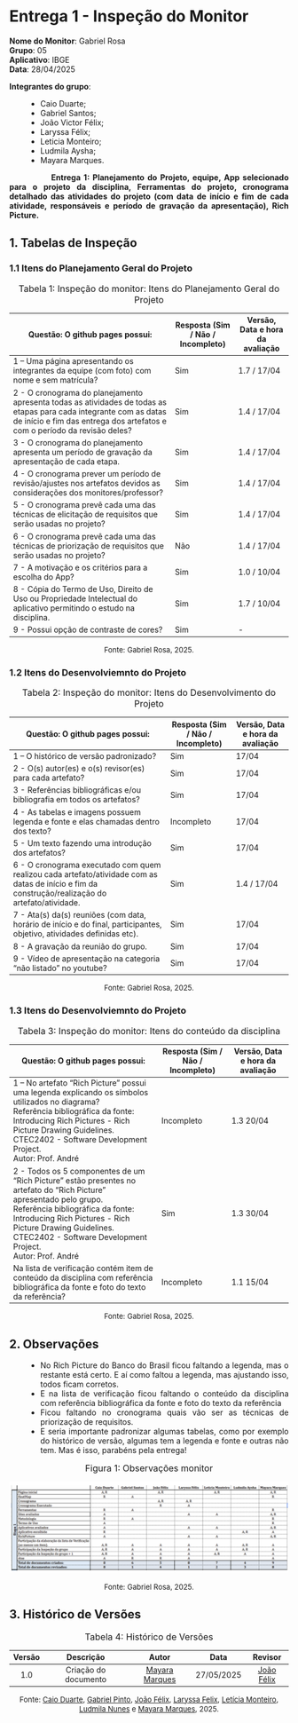 # Entrega 1 - Inspeção do Monitor

**Nome do Monitor**: Gabriel Rosa  
**Grupo**: 05  
**Aplicativo**: IBGE  
**Data**: 28/04/2025

<b>Integrantes do grupo</b>: 

<ul style="text-align: justify; padding-left: 4em; margin-top: 0.5em;">
<li>Caio Duarte;
<li>Gabriel Santos;
<li>João Victor Félix;
<li>Laryssa Félix;
<li>Leticia Monteiro;
<li>Ludmila Aysha;
<li>Mayara Marques.
</ul>

<div style="text-align: justify; text-indent: 2cm;">
<b>Entrega 1: Planejamento do Projeto, equipe,  App selecionado para o projeto da disciplina, 
Ferramentas do projeto, cronograma detalhado das atividades do projeto (com data de início e fim de 
cada atividade, responsáveis e período de gravação da apresentação), Rich Picture.</b>
</div>


## 1. Tabelas de Inspeção

### 1.1 Itens do Planejamento Geral do Projeto

<font size="3"><p style="text-align: center">Tabela 1: Inspeção do monitor: Itens do Planejamento Geral do Projeto</p></font> 

<center>

| Questão: O github pages possui: | Resposta (Sim / Não / Incompleto)  | Versão, Data e hora da avaliação |
|-------|------|---------|
| 1 – Uma página apresentando os integrantes da equipe (com foto) com nome e sem matrícula? | Sim |  1.7 / 17/04 |
| 2 - O cronograma do planejamento apresenta todas as atividades de todas as etapas para cada integrante com as datas de início e fim das entrega dos artefatos e com o período da revisão deles?  | Sim | 1.4 / 17/04 |
| 3 - O cronograma do planejamento apresenta um período de gravação da apresentação de cada etapa.  | Sim | 1.4 / 17/04 | 
| 4  - O cronograma prever um período de revisão/ajustes nos artefatos devidos as considerações dos  monitores/professor?  | Sim | 1.4 / 17/04 |
| 5 - O cronograma prevê cada uma das técnicas de elicitação de requisitos que serão usadas no projeto?  | Sim | 1.4 / 17/04 |
|  6 - O cronograma prevê cada uma das técnicas de priorização de requisitos que serão usadas no projeto?   | Não | 1.4 / 17/04  | 
| 7 -  A motivação e os critérios para a escolha do App?  | Sim | 1.0 / 10/04 | 
| 8 - Cópia do Termo de Uso, Direito de Uso ou Propriedade Intelectual do aplicativo permitindo o estudo na disciplina.  | Sim | 1.7 / 10/04  |
| 9 - Possui opção de contraste de cores?   | Sim | - |

</center>

<font size="2"><p style="text-align: center">Fonte: Gabriel Rosa, 2025.</p></font> 

### 1.2 Itens do Desenvolviemnto do Projeto

<font size="3"><p style="text-align: center">Tabela 2: Inspeção do monitor: Itens do Desenvolvimento do Projeto</p></font> 

<center>

| Questão: O github pages possui: | Resposta (Sim / Não / Incompleto)  | Versão, Data e hora da avaliação |
|-------|------|---------|
| 1 – O histórico de versão padronizado?  | Sim | 17/04 |
| 2 -  O(s) autor(es) e o(s) revisor(es) para cada artefato?  | Sim | 17/04 |
| 3 - Referências bibliográficas e/ou bibliografia em todos os artefatos?   | Sim | 17/04 | 
| 4  - As tabelas e imagens possuem legenda e fonte e elas chamadas dentro dos texto? | Incompleto | 17/04 |
| 5 -  Um texto fazendo uma introdução dos artefatos? | Sim | 17/04 |
|  6 - O cronograma executado com quem realizou cada artefato/atividade com as datas de início e fim da construção/realização do artefato/atividade.  | Sim | 1.4 / 17/04  | 
| 7 -  Ata(s) da(s) reuniões (com data, horário de início e do final, participantes, objetivo, atividades definidas etc). | Sim | 17/04 | 
| 8 -  A gravação da reunião do grupo.   | Sim | 17/04  |
| 9 - Vídeo de apresentação na categoria “não listado” no youtube?    | Sim | 17/04 |

</center>

<font size="2"><p style="text-align: center">Fonte: Gabriel Rosa, 2025.</p></font> 

### 1.3 Itens do Desenvolviemnto do Projeto

<font size="3"><p style="text-align: center">Tabela 3: Inspeção do monitor: Itens do conteúdo da disciplina </p></font> 

<center>

| Questão: O github pages possui: | Resposta (Sim / Não / Incompleto)  | Versão, Data e hora da avaliação |
|-------|------|---------|
| 1 –  No artefato “Rich Picture” possui uma legenda explicando os símbolos utilizados no diagrama? <br> Referência bibliográfica da fonte: Introducing Rich Pictures - Rich Picture Drawing Guidelines. CTEC2402 - Software Development Project. <br> Autor: Prof. André    | Incompleto | 1.3 20/04  |
| 2 -  Todos os 5 componentes de um “Rich Picture” estão presentes no artefato do “Rich Picture” apresentado pelo grupo.  <br> Referência bibliográfica da fonte: Introducing Rich Pictures - Rich Picture Drawing Guidelines. CTEC2402 - Software Development Project.  <br>Autor: Prof. André   | Sim | 1.3 30/04 |
| Na lista de verificação contém item de conteúdo da disciplina com referência bibliográfica da fonte e foto do texto da referência?    | Incompleto | 1.1 15/04  | 

</center>

<font size="2"><p style="text-align: center">Fonte: Gabriel Rosa, 2025.</p></font> 

## 2. Observações

<ul style="text-align: justify; padding-left: 4em; margin-top: 0.5em;">
<li>No Rich Picture do Banco do Brasil ficou faltando a legenda, mas o restante está certo. E aí como faltou a legenda, mas ajustando isso, todos ficam corretos. 
<li> E na lista de verificação ficou faltando o conteúdo da disciplina com referência bibliográfica da fonte e foto do texto da referência 
<li> Ficou faltando no cronograma quais vão ser as técnicas de priorização de requisitos. 
<li> E seria importante padronizar algumas tabelas, como por exemplo do histórico de versão, algumas tem a legenda e fonte e outras não tem. Mas é isso, parabéns pela entrega! 
</ul>

<font size="3"><p style="text-align: center">Figura 1: Observações monitor </p></font> 

<center>

<img src="./../../../assets/images/entrega1_lv_img/image.png"/>
 
</center>

<font size="2"><p style="text-align: center">Fonte: Gabriel Rosa, 2025.</p></font> 


## 3. Histórico de Versões

<font size="3"><p style="text-align: center">Tabela 4: Histórico de Versões</p></font> 

| Versão |Descrição     |Autor                                       |Data    |Revisor|
|:-:     | :-:          | :-:                                        | :-:        |:-:|
|1.0     |Criação do documento| [Mayara Marques](https://github.com/maymarquee)| 27/05/2025 | [João Félix](https://github.com/joaofmoreiraa) |

<font size="2"><p style="text-align: center">Fonte: [Caio Duarte](https://github.com/caioduart3), [Gabriel Pinto](https://github.com/GabrielSPinto), [João Félix](https://github.com/joaofmoreiraa), [Laryssa Felix](https://github.com/felixlaryssa), [Letícia Monteiro](https://github.com/LeticiaMonteiroo), [Ludmila Nunes](https://github.com/ludmilaaysha) e [Mayara Marques](https://github.com/maymarquee), 2025.</p></font>